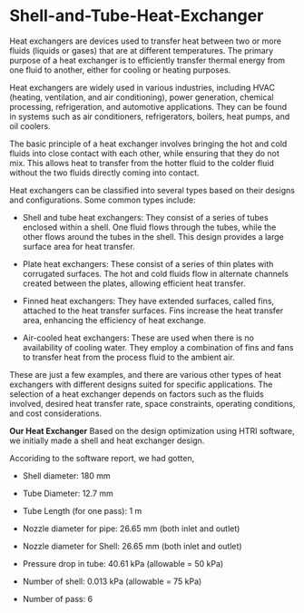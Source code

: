 # Shell-and-Tube-Heat-Exchanger
Heat exchangers are devices used to transfer heat between two or more fluids (liquids or gases) that are at different temperatures. The primary purpose of a heat exchanger is to efficiently transfer thermal energy from one fluid to another, either for cooling or heating purposes.

Heat exchangers are widely used in various industries, including HVAC (heating, ventilation, and air conditioning), power generation, chemical processing, refrigeration, and automotive applications. They can be found in systems such as air conditioners, refrigerators, boilers, heat pumps, and oil coolers.

The basic principle of a heat exchanger involves bringing the hot and cold fluids into close contact with each other, while ensuring that they do not mix. This allows heat to transfer from the hotter fluid to the colder fluid without the two fluids directly coming into contact.

Heat exchangers can be classified into several types based on their designs and configurations. Some common types include:

   * Shell and tube heat exchangers: They consist of a series of tubes enclosed within a shell. One fluid flows through the tubes, while the other flows around the tubes in the shell. This design provides a large surface area for heat transfer.

   * Plate heat exchangers: These consist of a series of thin plates with corrugated surfaces. The hot and cold fluids flow in alternate channels created between the plates, allowing efficient heat transfer.

   * Finned heat exchangers: They have extended surfaces, called fins, attached to the heat transfer surfaces. Fins increase the heat transfer area, enhancing the efficiency of heat exchange.

   * Air-cooled heat exchangers: These are used when there is no availability of cooling water. They employ a combination of fins and fans to transfer heat from the process fluid to the ambient air.

These are just a few examples, and there are various other types of heat exchangers with different designs suited for specific applications. The selection of a heat exchanger depends on factors such as the fluids involved, desired heat transfer rate, space constraints, operating conditions, and cost considerations.

<b><b><b>Our Heat Exchanger</b></b></b>
Based on the design optimization using HTRI software, we initially made a shell and heat exchanger design. 

Accoriding to the software report, we had gotten,

* Shell diameter: 180 mm

* Tube Diameter: 12.7 mm

* Tube Length (for one pass): 1 m 

* Nozzle diameter for pipe: 26.65 mm (both inlet and outlet)

* Nozzle diameter for Shell: 26.65 mm (both inlet and outlet)

* Pressure drop in tube: 40.61 kPa (allowable = 50 kPa)
 
* Number of shell: 0.013 kPa (allowable = 75 kPa)

* Number of pass: 6

